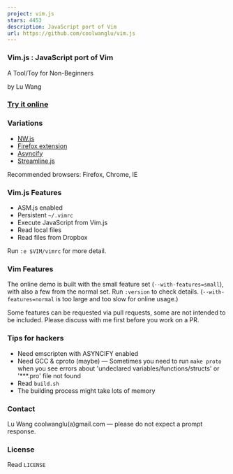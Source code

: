 ```yaml
---
project: vim.js
stars: 4453
description: JavaScript port of Vim
url: https://github.com/coolwanglu/vim.js
---
```


### Vim.js : JavaScript port of Vim

A Tool/Toy for Non-Beginners

by Lu Wang

### [Try it online](http://coolwanglu.github.io/vim.js/emterpreter/vim.html)

### Variations
- [NW.js](https://github.com/coolwanglu/vim.js/tree/master/NW.js)
- [Firefox extension](https://addons.mozilla.org/en-US/firefox/addon/vimjs-extension/)
- [Asyncify](http://coolwanglu.github.io/vim.js/asyncify/vim.html)
- [Streamline.js](http://coolwanglu.github.io/vim.js/streamlinejs/vim.html)

Recommended browsers: Firefox, Chrome, IE


### Vim.js Features

- ASM.js enabled
- Persistent `~/.vimrc`
- Execute JavaScript from Vim.js 
- Read local files 
- Read files from Dropbox

Run `:e $VIM/vimrc` for more detail.



### Vim Features

The online demo is built with the small feature set (`--with-features=small`), 
with also a few from the normal set.
Run `:version` to check details. 
(`--with-features=normal` is too large and too slow for online usage.)

Some features can be requested via pull requests, some are not intended to be included. 
Please discuss with me first before you work on a PR.



### Tips for hackers

- Need emscripten with ASYNCIFY enabled
- Need GCC & cproto (maybe) &mdash; Sometimes you need to run `make proto` when you see errors about 'undeclared variables/functions/structs' or '***.pro' file not found
- Read `build.sh`
- The building process might take lots of memory



### Contact

Lu Wang coolwanglu(a)gmail.com &mdash; please do not expect a prompt response.



### License

Read `LICENSE`




